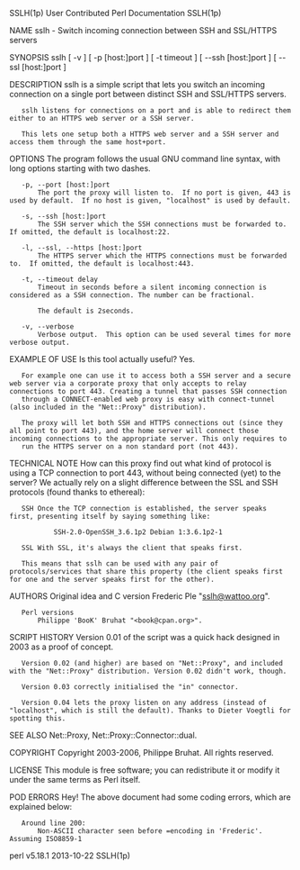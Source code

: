 SSLH(1p)                                                                             User Contributed Perl Documentation                                                                             SSLH(1p)

NAME
       sslh - Switch incoming connection between SSH and SSL/HTTPS servers

SYNOPSIS
       sslh [ -v ] [ -p [host:]port ] [ -t timeout ]
            [ --ssh [host:]port ] [ --ssl [host:]port ]

DESCRIPTION
       sslh is a simple script that lets you switch an incoming connection on a single port between distinct SSH and SSL/HTTPS servers.

       sslh listens for connections on a port and is able to redirect them either to an HTTPS web server or a SSH server.

       This lets one setup both a HTTPS web server and a SSH server and access them through the same host+port.

OPTIONS
       The program follows the usual GNU command line syntax, with long options starting with two dashes.

       -p, --port [host:]port
           The port the proxy will listen to.  If no port is given, 443 is used by default.  If no host is given, "localhost" is used by default.

       -s, --ssh [host:]port
           The SSH server which the SSH connections must be forwarded to.  If omitted, the default is localhost:22.

       -l, --ssl, --https [host:]port
           The HTTPS server which the HTTPS connections must be forwarded to.  If omitted, the default is localhost:443.

       -t, --timeout delay
           Timeout in seconds before a silent incoming connection is considered as a SSH connection. The number can be fractional.

           The default is 2seconds.

       -v, --verbose
           Verbose output.  This option can be used several times for more verbose output.

EXAMPLE OF USE
       Is this tool actually useful? Yes.

       For example one can use it to access both a SSH server and a secure web server via a corporate proxy that only accepts to relay connections to port 443. Creating a tunnel that passes SSH connection
       through a CONNECT-enabled web proxy is easy with connect-tunnel (also included in the "Net::Proxy" distribution).

       The proxy will let both SSH and HTTPS connections out (since they all point to port 443), and the home server will connect those incoming connections to the appropriate server. This only requires to
       run the HTTPS server on a non standard port (not 443).

TECHNICAL NOTE
       How can this proxy find out what kind of protocol is using a TCP connection to port 443, without being connected (yet) to the server?  We actually rely on a slight difference between the SSL and SSH
       protocols (found thanks to ethereal):

       SSH Once the TCP connection is established, the server speaks first, presenting itself by saying something like:

               SSH-2.0-OpenSSH_3.6.1p2 Debian 1:3.6.1p2-1

       SSL With SSL, it's always the client that speaks first.

       This means that sslh can be used with any pair of protocols/services that share this property (the client speaks first for one and the server speaks first for the other).

AUTHORS
       Original idea and C version
           Frederic Ple "<sslh@wattoo.org>".

       Perl versions
           Philippe 'BooK' Bruhat "<book@cpan.org>".

SCRIPT HISTORY
       Version 0.01 of the script was a quick hack designed in 2003 as a proof of concept.

       Version 0.02 (and higher) are based on "Net::Proxy", and included with the "Net::Proxy" distribution. Version 0.02 didn't work, though.

       Version 0.03 correctly initialised the "in" connector.

       Version 0.04 lets the proxy listen on any address (instead of "localhost", which is still the default). Thanks to Dieter Voegtli for spotting this.

SEE ALSO
       Net::Proxy, Net::Proxy::Connector::dual.

COPYRIGHT
       Copyright 2003-2006, Philippe Bruhat. All rights reserved.

LICENSE
       This module is free software; you can redistribute it or modify it under the same terms as Perl itself.

POD ERRORS
       Hey! The above document had some coding errors, which are explained below:

       Around line 200:
           Non-ASCII character seen before =encoding in 'Frederic'. Assuming ISO8859-1

perl v5.18.1                                                                                      2013-10-22                                                                                         SSLH(1p)
